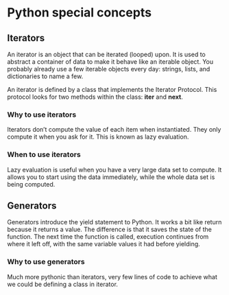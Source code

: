 # Python special concepts

## Iterators

An iterator is an object that can be iterated (looped) upon. It is used to abstract a container of data to make it behave like an iterable object. You probably already use a few iterable objects every day: strings, lists, and dictionaries to name a few. 

An iterator is defined by a class that implements the Iterator Protocol. This protocol looks for two methods within the class: __iter__ and __next__.

### Why to use iterators

Iterators don’t compute the value of each item when instantiated. They only compute it when you ask for it. This is known as lazy evaluation.

### When to use iterators

Lazy evaluation is useful when you have a very large data set to compute. It allows you to start using the data immediately, while the whole data set is being computed.


## Generators

Generators introduce the yield statement to Python. It works a bit like return because it returns a value. The difference is that it saves the state of the function. The next time the function is called, execution continues from where it left off, with the same variable values it had before yielding.

### Why to use generators

Much more pythonic than iterators, very few lines of code to achieve what we could be defining a class in iterator.
